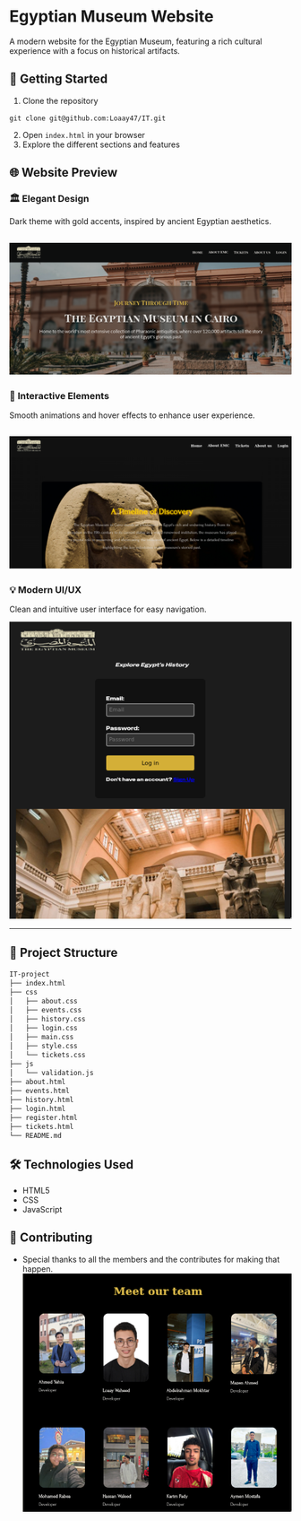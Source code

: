 # Egyptian Museum Website

A modern website for the Egyptian Museum, featuring a rich cultural experience with a focus on historical artifacts.
## 🔧 Getting Started

1. Clone the repository
```
git clone git@github.com:Loaay47/IT.git
```
2. Open `index.html` in your browser
3. Explore the different sections and features

## 🌐 Website Preview

### 🏛️ **Elegant Design**  
Dark theme with gold accents, inspired by ancient Egyptian aesthetics.

![Team](images/home.png)
---
### 🔁 **Interactive Elements**  
Smooth animations and hover effects to enhance user experience.

![Team](images/history.png)
---

### 💡 **Modern UI/UX**  
Clean and intuitive user interface for easy navigation.

![Team](images/login.png)

---

## 📁 Project Structure

```
IT-project
├── index.html
├── css
│   ├── about.css
│   ├── events.css
│   ├── history.css
│   ├── login.css
│   ├── main.css
│   ├── style.css
│   └── tickets.css
├── js
│   └── validation.js
├── about.html
├── events.html
├── history.html
├── login.html
├── register.html
├── tickets.html
└── README.md
```

## 🛠️ Technologies Used

- HTML5
- CSS
- JavaScript

## 🤝 Contributing

- Special thanks to all the members and the contributes for making that happen.
![Team](images/about.png)
